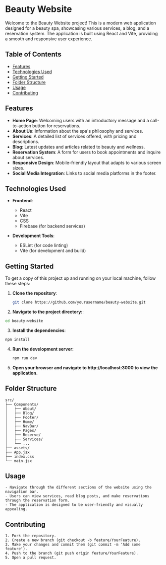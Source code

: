 # Beauty Website

Welcome to the Beauty Website project! This is a modern web application designed for a beauty spa, showcasing various services, a blog, and a reservation system. The application is built using React and Vite, providing a smooth and responsive user experience.

## Table of Contents

- [Features](#features)
- [Technologies Used](#technologies-used)
- [Getting Started](#getting-started)
- [Folder Structure](#folder-structure)
- [Usage](#usage)
- [Contributing](#contributing)

## Features

- **Home Page**: Welcoming users with an introductory message and a call-to-action button for reservations.
- **About Us**: Information about the spa's philosophy and services.
- **Services**: A detailed list of services offered, with pricing and descriptions.
- **Blog**: Latest updates and articles related to beauty and wellness.
- **Reservation System**: A form for users to book appointments and inquire about services.
- **Responsive Design**: Mobile-friendly layout that adapts to various screen sizes.
- **Social Media Integration**: Links to social media platforms in the footer.

## Technologies Used

- **Frontend**:
  - React
  - Vite
  - CSS
  - Firebase (for backend services)

- **Development Tools**:
  - ESLint (for code linting)
  - Vite (for development and build)

## Getting Started

To get a copy of this project up and running on your local machine, follow these steps:

1. **Clone the repository**:
   ```bash
   git clone https://github.com/yourusername/beauty-website.git
   ```
2. **Navigate to the project directory:**:
  ```bash
  cd beauty-website
  ```
3. **Install the dependencies**:
  ```bash 
  npm install
  ```
4. **Run the development server**:
   ```bash
   npm run dev
   ```
5. **Open your browser and navigate to http://localhost:3000 to view the application.**

## Folder Structure

```plaintext
src/
├── Components/
│   ├── About/
│   ├── Blog/
│   ├── Footer/
│   ├── Home/
│   ├── NavBar/
│   ├── Pages/
│   ├── Reserve/
│   ├── Services/
│   └── ...
├── assets/
├── App.jsx
├── index.css
└── main.jsx
```
## Usage
    - Navigate through the different sections of the website using the navigation bar.
    - Users can view services, read blog posts, and make reservations through the reservation form.
    - The application is designed to be user-friendly and visually appealing.
## Contributing
    1. Fork the repository.
    2. Create a new branch (git checkout -b feature/YourFeature).
    3. Make your changes and commit them (git commit -m 'Add some feature').
    4. Push to the branch (git push origin feature/YourFeature).
    5. Open a pull request.
